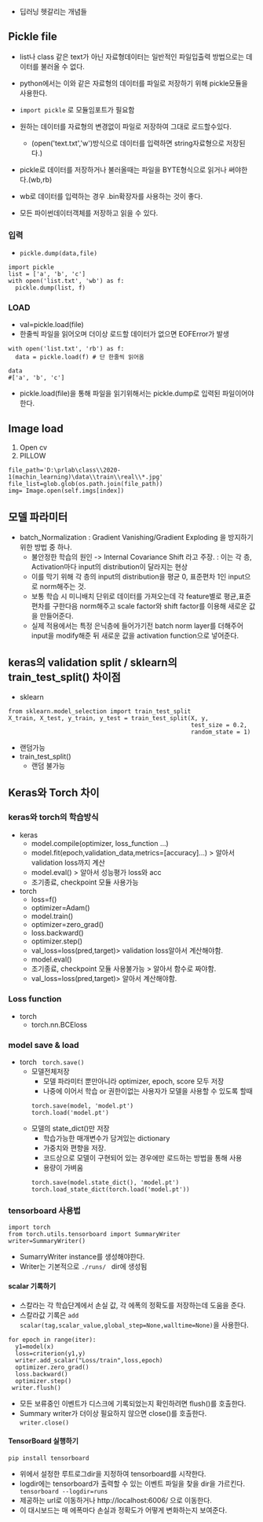 - 딥러닝 헷갈리는 개념들
## Pickle file
- list나 class 같은 text가 아닌 자료형데이터는 일반적인 파일입출력 방법으로는 데이터를 불러올 수 없다.
- python에서는 이와 같은 자료형의 데이터를 파일로 저장하기 위해 pickle모듈을 사용한다.

- ```import pickle``` 로 모듈임포트가 필요함
- 원하는 데이터를 자료형의 변경없이 파일로 저장하여 그대로 로드할수있다.
  - (open('text.txt','w')방식으로 데이터를 입력하면 string자료형으로 저장된다.)
- pickle로 데이터를 저장하거나 불러올때는 파일을 BYTE형식으로 읽거나 써야한다.(wb,rb)
- wb로 데이터를 입력하는 경우 .bin확장자를 사용하는 것이 좋다.
- 모든 파이썬데이터객체를 저장하고 읽을 수 있다.
### 입력
- ```pickle.dump(data,file)```
```
import pickle
list = ['a', 'b', 'c']
with open('list.txt', 'wb') as f:
  pickle.dump(list, f)
```
### LOAD
- val=pickle.load(file)
- 한줄씩 파일을 읽어오며 더이상 로드할 데이터가 없으면 EOFError가 발생
```
with open('list.txt', 'rb') as f:
  data = pickle.load(f) # 단 한줄씩 읽어옴

data
#['a', 'b', 'c']
```
- pickle.load(file)을 통해 파일을 읽기위해서는 pickle.dump로 입력된 파일이어야 한다.

## Image load
1. Open cv
2. PILLOW
```
file_path='D:\prlab\class\\2020-1(machin_learning)\data\\train\\real\\*.jpg'
file_list=glob.glob(os.path.join(file_path))
img= Image.open(self.imgs[index])
```
## 모델 파라미터
- batch_Normalization : Gradient Vanishing/Gradient Exploding 을 방지하기 위한 방법 중 하나.
  - 불안정한 학습의 원인 -> Internal Covariance Shift 라고 주장. : 이는 각 층, Activation마다 input의 distribution이 달라지는 현상
  - 이를 막기 위해 각 층의 input의 distribution을 평균 0, 표준편차 1인 input으로 norm해주는 것.
  - 보통 학습 시 미니배치 단위로 데이터를 가져오는데 각 feature별로 평균,표준편차를 구한다음 norm해주고 scale factor와 shift factor를 이용해 새로운 값을 만들어준다.
  - 실제 적용에서는 특정 은닉층에 들어가기전 batch norm layer를 더해주어 input을 modify해준 뒤 새로운 값을 activation function으로 넣어준다.
  
## keras의 validation split / sklearn의 train_test_split() 차이점
- sklearn
```
from sklearn.model_selection import train_test_split
X_train, X_test, y_train, y_test = train_test_split(X, y,
                                                    test_size = 0.2,
                                                    random_state = 1)
```
  - 랜덤가능
- train_test_split()
  - 랜덤 불가능

## Keras와 Torch 차이
### keras와 torch의 학습방식
- keras
  - model.compile(optimizer, loss_function ...)
  - model.fit(epoch,validation_data,metrics=[accuracy]...) > 알아서 validation loss까지 계산
  - model.eval() > 알아서 성능평가 loss와 acc
  - 조기종료, checkpoint 모듈 사용가능
- torch
  - loss=f()
  - optimizer=Adam()
  - model.train()
  - optimizer=zero_grad()
  - loss.backward()
  - optimizer.step()
  - val_loss=loss(pred,target)> validation loss알아서 계산해야함.
  - model.eval()
  - 조기종료, checkpoint 모듈 사용불가능 > 알아서 함수로 짜야함. 
  - val_loss=loss(pred,target)> 알아서 계산해야함.

### Loss function
- torch
  - torch.nn.BCEloss

### model save & load
- torch ``` torch.save()```
  - 모델전체저장
    - 모델 파라미터 뿐만아니라 optimizer, epoch, score 모두 저장 
    - 나중에 이어서 학습 or 권한이없는 사용자가 모델을 사용할 수 있도록 할때
    ```
    torch.save(model, 'model.pt')
    torch.load('model.pt')
    ```
  - 모델의 state_dict()만 저장 
    - 학습가능한 매개변수가 담겨있는 dictionary 
    - 가중치와 편향을 저장. 
    - 코드상으로 모델이 구현되어 있는 경우에만 로드하는 방법을 통해 사용
    - 용량이 가벼움
    ```
    torch.save(model.state_dict(), 'model.pt')
    torch.load_state_dict(torch.load('model.pt'))
    ```
### tensorboard 사용법
```
import torch
from torch.utils.tensorboard import SummaryWriter
writer=SummaryWriter()
```
- SumarryWriter instance를 생성해야한다.
- Writer는 기본적으로 ```./runs/ ``` dir에 생성됨

#### scalar 기록하기
- 스칼라는 각 학습단계에서 손실 값, 각 에폭의 정확도를 저장하는데 도움을 준다.
- 스칼라값 기록은 ``` add scalar(tag,scalar_value,global_step=None,walltime=None) ```을 사용한다.
```
for epoch in range(iter):
  y1=model(x)
  loss=criterion(y1,y)
  writer.add_scalar("Loss/train",loss,epoch)
  optimizer.zero_grad()
  loss.backward()
  optimizer.step()
 writer.flush()
 ```
 - 모든 보류중인 이벤트가 디스크에 기록되었는지 확인하려면 flush()를 호출한다.
 - Summary writer가 더이상 필요하지 않으면 close()를 호출한다. ```writer.close()```
 #### TensorBoard 실행하기
 ``` pip install tensorboard ```
 - 위에서 설정한 루트로그dir을 지정하여 tensorboard를 시작한다. 
 - logdir에는 tensorboard가 출력할 수 있는 이벤트 파일을 찾을  dir을 가르킨다.
 ``` tensorboard --logdir=runs```
 - 제공하는 url로 이동하거나 http://localhost:6006/ 으로 이동한다.
 - 이 대시보드는 매 에폭마다 손실과 정확도가 어떻게 변화하는지 보여준다.
